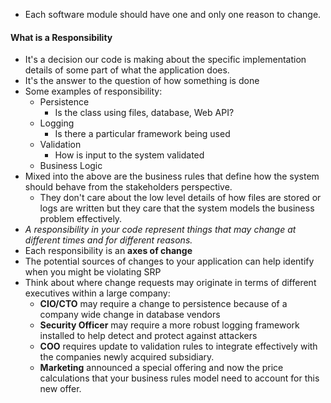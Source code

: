 - Each software module should have one and only one reason to change.

#### What is a Responsibility
- It's a decision our code is making about the specific implementation details of some part of what the application does.
- It's the answer to the question of how something is done
- Some examples of responsibility:
	- Persistence
		- Is the class using files, database, Web API?
	- Logging 
		- Is there a particular framework being used
	- Validation
		- How is input to the system validated 
	- Business Logic
- Mixed into the above are the business rules that define how the system should behave from the stakeholders perspective.
	- They don't care about the low level details of how files are stored or logs are written but they care that the system models the business problem effectively.
- *A responsibility in your code represent things that may change at different times and for different reasons.*
- Each responsibility is an **axes of change**
- The potential sources of changes to your application can help identify when you might be violating SRP
- Think about where change requests may originate in terms of different executives within a large company:
	- **CIO/CTO** may require a change to persistence because of a company wide change in database vendors
	- **Security Officer** may require a more robust logging framework installed to help detect and protect against attackers 
	- **COO** requires update to validation rules to integrate effectively with the companies newly acquired subsidiary.
	- **Marketing** announced a special offering and now the price calculations that your business rules model need to account for this new offer.